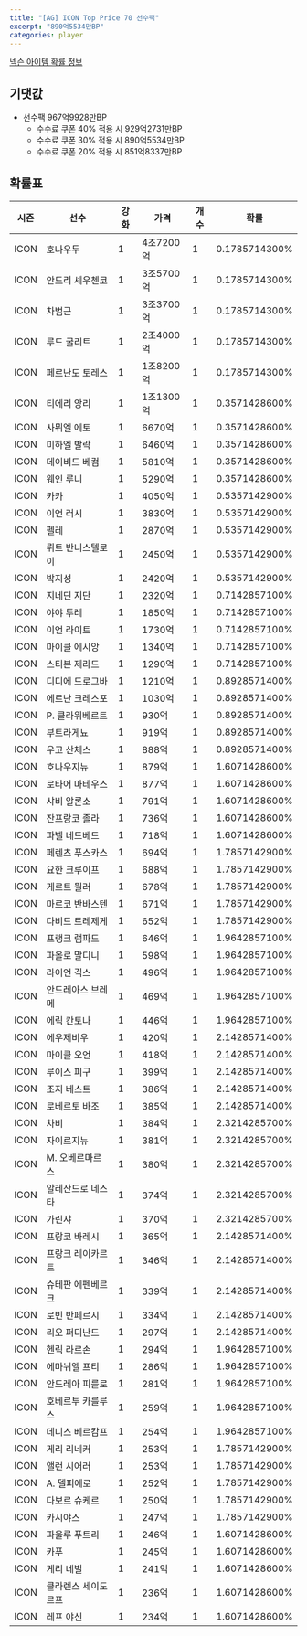 ```yaml
---
title: "[AG] ICON Top Price 70 선수팩"
excerpt: "890억5534만BP"
categories: player
---
```

[넥슨 아이템 확률 정보](http://iteminfo.nexon.com/probability/fo4?sn=5726)

## 기댓값
  - 선수팩 967억9928만BP
    - 수수료 쿠폰 40% 적용 시 929억2731만BP
    - 수수료 쿠폰 30% 적용 시 890억5534만BP
    - 수수료 쿠폰 20% 적용 시 851억8337만BP


## 확률표

|시즌|선수|강화|가격|개수|확률|
|---|---|---|---|---|---|
|ICON|호나우두|1|4조7200억|1|0.1785714300%|
|ICON|안드리 셰우첸코|1|3조5700억|1|0.1785714300%|
|ICON|차범근|1|3조3700억|1|0.1785714300%|
|ICON|루드 굴리트|1|2조4000억|1|0.1785714300%|
|ICON|페르난도 토레스|1|1조8200억|1|0.1785714300%|
|ICON|티에리 앙리|1|1조1300억|1|0.3571428600%|
|ICON|사뮈엘 에토|1|6670억|1|0.3571428600%|
|ICON|미하엘 발락|1|6460억|1|0.3571428600%|
|ICON|데이비드 베컴|1|5810억|1|0.3571428600%|
|ICON|웨인 루니|1|5290억|1|0.3571428600%|
|ICON|카카|1|4050억|1|0.5357142900%|
|ICON|이언 러시|1|3830억|1|0.5357142900%|
|ICON|펠레|1|2870억|1|0.5357142900%|
|ICON|뤼트 반니스텔로이|1|2450억|1|0.5357142900%|
|ICON|박지성|1|2420억|1|0.5357142900%|
|ICON|지네딘 지단|1|2320억|1|0.7142857100%|
|ICON|야야 투레|1|1850억|1|0.7142857100%|
|ICON|이언 라이트|1|1730억|1|0.7142857100%|
|ICON|마이클 에시앙|1|1340억|1|0.7142857100%|
|ICON|스티븐 제라드|1|1290억|1|0.7142857100%|
|ICON|디디에 드로그바|1|1210억|1|0.8928571400%|
|ICON|에르난 크레스포|1|1030억|1|0.8928571400%|
|ICON|P. 클라위베르트|1|930억|1|0.8928571400%|
|ICON|부트라게뇨|1|919억|1|0.8928571400%|
|ICON|우고 산체스|1|888억|1|0.8928571400%|
|ICON|호나우지뉴|1|879억|1|1.6071428600%|
|ICON|로타어 마테우스|1|877억|1|1.6071428600%|
|ICON|샤비 알론소|1|791억|1|1.6071428600%|
|ICON|잔프랑코 졸라|1|736억|1|1.6071428600%|
|ICON|파벨 네드베드|1|718억|1|1.6071428600%|
|ICON|페렌츠 푸스카스|1|694억|1|1.7857142900%|
|ICON|요한 크루이프|1|688억|1|1.7857142900%|
|ICON|게르트 뮐러|1|678억|1|1.7857142900%|
|ICON|마르코 반바스텐|1|671억|1|1.7857142900%|
|ICON|다비드 트레제게|1|652억|1|1.7857142900%|
|ICON|프랭크 램파드|1|646억|1|1.9642857100%|
|ICON|파올로 말디니|1|598억|1|1.9642857100%|
|ICON|라이언 긱스|1|496억|1|1.9642857100%|
|ICON|안드레아스 브레메|1|469억|1|1.9642857100%|
|ICON|에릭 칸토나|1|446억|1|1.9642857100%|
|ICON|에우제비우|1|420억|1|2.1428571400%|
|ICON|마이클 오언|1|418억|1|2.1428571400%|
|ICON|루이스 피구|1|399억|1|2.1428571400%|
|ICON|조지 베스트|1|386억|1|2.1428571400%|
|ICON|로베르토 바조|1|385억|1|2.1428571400%|
|ICON|차비|1|384억|1|2.3214285700%|
|ICON|자이르지뉴|1|381억|1|2.3214285700%|
|ICON|M. 오베르마르스|1|380억|1|2.3214285700%|
|ICON|알레산드로 네스타|1|374억|1|2.3214285700%|
|ICON|가린샤|1|370억|1|2.3214285700%|
|ICON|프랑코 바레시|1|365억|1|2.1428571400%|
|ICON|프랑크 레이카르트|1|346억|1|2.1428571400%|
|ICON|슈테판 에펜베르크|1|339억|1|2.1428571400%|
|ICON|로빈 반페르시|1|334억|1|2.1428571400%|
|ICON|리오 퍼디난드|1|297억|1|2.1428571400%|
|ICON|헨릭 라르손|1|294억|1|1.9642857100%|
|ICON|에마뉘엘 프티|1|286억|1|1.9642857100%|
|ICON|안드레아 피를로|1|281억|1|1.9642857100%|
|ICON|호베르투 카를루스|1|259억|1|1.9642857100%|
|ICON|데니스 베르캄프|1|254억|1|1.9642857100%|
|ICON|게리 리네커|1|253억|1|1.7857142900%|
|ICON|앨런 시어러|1|253억|1|1.7857142900%|
|ICON|A. 델피에로|1|252억|1|1.7857142900%|
|ICON|다보르 슈케르|1|250억|1|1.7857142900%|
|ICON|카시야스|1|247억|1|1.7857142900%|
|ICON|파울루 푸트리|1|246억|1|1.6071428600%|
|ICON|카푸|1|245억|1|1.6071428600%|
|ICON|게리 네빌|1|241억|1|1.6071428600%|
|ICON|클라렌스 세이도르프|1|236억|1|1.6071428600%|
|ICON|레프 야신|1|234억|1|1.6071428600%|
